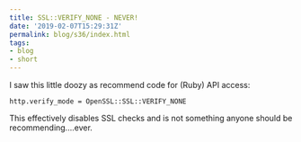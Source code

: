 ```yaml
---
title: SSL::VERIFY_NONE - NEVER!
date: '2019-02-07T15:29:31Z'
permalink: blog/s36/index.html
tags:
- blog
- short
---
```


I saw this little doozy as recommend code for (Ruby) API access:

`http.verify_mode = OpenSSL::SSL::VERIFY_NONE`

This effectively disables SSL checks and is not something anyone should be recommending....ever.
